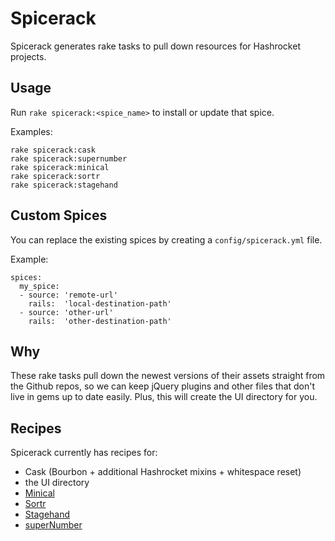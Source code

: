 # Spicerack

Spicerack generates rake tasks to pull down resources for Hashrocket projects.

## Usage

Run `rake spicerack:<spice_name>` to install or update that spice.

Examples:
```
rake spicerack:cask
rake spicerack:supernumber
rake spicerack:minical
rake spicerack:sortr
rake spicerack:stagehand
```

## Custom Spices

You can replace the existing spices by creating a `config/spicerack.yml` file.

Example:

```
spices:
  my_spice:
  - source: 'remote-url'
    rails:  'local-destination-path'
  - source: 'other-url'
    rails:  'other-destination-path'
```

## Why

These rake tasks pull down the newest versions of their assets straight from the Github repos, so we can keep jQuery plugins and other files that don't live in gems up to date easily. Plus, this will create the UI directory for you.

## Recipes

Spicerack currently has recipes for:

- Cask (Bourbon + additional Hashrocket mixins + whitespace reset)
- the UI directory
- [Minical](http://camerond.github.io/jquery-minical/)
- [Sortr](https://github.com/camerond/jquery-sortr)
- [Stagehand](http://camerond.github.io/stagehand/)
- [superNumber](https://github.com/shaneriley/super_number/)
